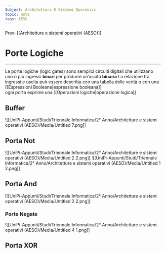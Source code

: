 ```yaml
---
Subject: Architettura E Sistemi Operativi
topic: nota
tags: AESO
---
```


Prev: [[Architetture e sistemi operativi (AESO)]]

# Porte Logiche
---
Le porte logiche (logic gates) sono semplici circuiti digitali che utilizzano uno o più ingressi **binari** per produrre un’uscita **binaria**
La relazione tra ingressi e uscita può essere descritta con una tabella delle verità o con una [[Espressioni Booleane|espressione booleana]]\
ogni porta esprime una [[Operazioni logiche|operazione logica]]
## Buffer
![[UniPi-Appunti/Studi/Triennale Informatica/2° Anno/Architetture e sistemi operativi (AESO)/Media/Untitled 7.png]]

## Porta Not

![[UniPi-Appunti/Studi/Triennale Informatica/2° Anno/Architetture e sistemi operativi (AESO)/Media/Untitled 2 2.png]]
![[UniPi-Appunti/Studi/Triennale Informatica/2° Anno/Architetture e sistemi operativi (AESO)/Media/Untitled 1 2.png]]
## Porta And
![[UniPi-Appunti/Studi/Triennale Informatica/2° Anno/Architetture e sistemi operativi (AESO)/Media/Untitled 3 2.png]]

### Porte Negate

![[UniPi-Appunti/Studi/Triennale Informatica/2° Anno/Architetture e sistemi operativi (AESO)/Media/Untitled 4 1.png]]

## Porta XOR


